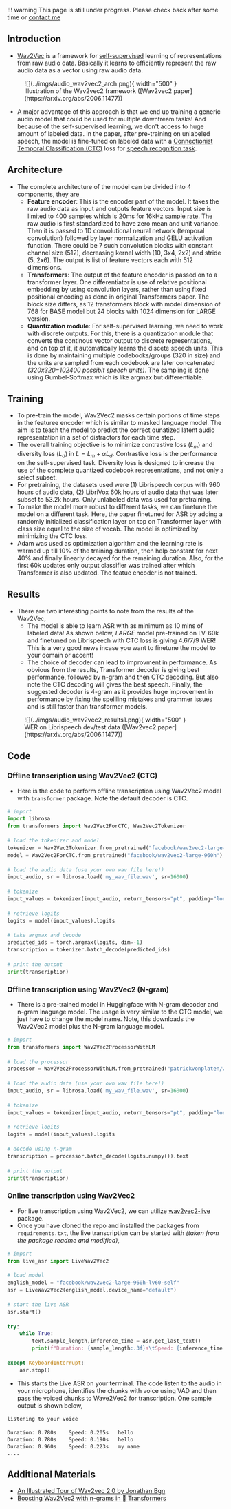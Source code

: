 !!! warning
    This page is still under progress. Please check back after some time or [contact me](mailto:mohitmayank1@gmail.com)

## Introduction

- [Wav2Vec](https://arxiv.org/abs/2006.11477) is a framework for [self-supervised](../../machine_learning/introduction/#self-supervised-learning) learning of representations from raw audio data. Basically it learns to efficiently represent the raw audio data as a vector using raw audio data.

<figure markdown> 
    ![](../imgs/audio_wav2vec2_arch.png){ width="500" }
    <figcaption>Illustration of the Wav2vec2 framework ([Wav2vec2 paper](https://arxiv.org/abs/2006.11477))</figcaption>
</figure>

- A major advantage of this approach is that we end up training a generic audio model that could be used for multiple downtream tasks! And because of the self-supervised learning, we don't access to huge amount of labeled data. In the paper, after pre-training on unlabeled speech, the model is fine-tuned on labeled data with a [Connectionist Temporal Classification (CTC)](../audio_intelligence/connectionist_temporal_classification.md) loss for [speech recognition task](../audio_intelligence/stt.md).

## Architecture

- The complete architecture of the model can be divided into 4 components, they are
  - **Feature encoder**: This is the encoder part of the model. It takes the raw audio data as input and outputs feature vectors. Input size is limited to 400 samples which is 20ms for 16kHz [sample rate](../audio_intelligence_terms#sample-rate-bit-depth-and-bit-rate). The raw audio is first standardized to have zero mean and unit variance. Then it is passed to 1D convolutional neural network (temporal convolution) followed by layer normalization and GELU activation function. There could be 7 such convolution blocks with constant channel size (512), decreasing kernel width (10, 3x4, 2x2) and stride (5, 2x6). The output is list of feature vectors each with 512 dimensions.
  - **Transformers**: The output of the feature encoder is passed on to a transformer layer. One differentiator is use of relative positional embedding by using convolution layers, rather than using fixed positional encoding as done in original Transformers paper. The block size differs, as 12 transformers block with model dimension of 768 for BASE model but 24 blocks with 1024 dimension for LARGE version. 
  - **Quantization module**: For self-supervised learning, we need to work with discrete outputs. For this, there is a quantization module that converts the continous vector output to discrete representations, and on top of it, it automatically learns the discete speech units. This is done by maintaining multiple codebooks/groups (320 in size) and the units are sampled from each codebook are later concatenated *(320x320=102400 possiblt speech units)*. The sampling is done using Gumbel-Softmax which is like argmax but differentiable. 

## Training

- To pre-train the model, Wav2Vec2 masks certain portions of time steps in the featuree encoder which is similar to masked language model. The aim is to teach the model to predict the correct qunatized latent audio representation in a set of distractors for each time step.
- The overall training objective is to minimize contrastive loss ($L_m$) and diversity loss ($L_d$) in $L = L_m + \alpha L_d$. Contrastive loss is the performance on the self-supervised task. Diversity loss is designed to increase the use of the complete quantized codebook representations, and not only a select subset.
- For pretraining, the datasets used were (1) Librispeech corpus with 960 hours of audio data, (2) LibriVox 60k hours of audio data that was later subset to 53.2k hours. Only unlabeled data was used for pretraining.
- To make the model more robust to different tasks, we can finetune the model on a different task. Here, the paper finetuned for ASR by adding a randomly initialized classification layer on top on Transformer layer with class size equal to the size of vocab. The model is optimized by minimizing the CTC loss. 
- Adam was used as optimization algorithm and the learning rate is warmed up till 10% of the training duration, then help constant for next 40% and finally linearly decayed for the remaining duration. Also, for the first 60k updates only output classifier was trained after which Transformer is also updated. The featue encoder is not trained.


## Results

- There are two interesting points to note from the results of the Wav2Vec,
  - The model is able to learn ASR with as minimum as 10 mins of labeled data! As shown below, $LARGE$ model pre-trained on LV-60k and finetuned on Librispeech with CTC loss is giving 4.6/7/9 WER! This is a very good news incase you want to finetune the model to your domain or accent!
  - The choice of decoder can lead to improvment in performance. As obvious from the results, Transformer decoder is giving best performance, followed by n-gram and then CTC decoding. But also note the CTC decoding will gives the best speech. Finally, the suggested decoder is 4-gram as it provides huge improvement in performance by fixing the spellling mistakes and grammer issues and is still faster than transformer models.


<figure markdown> 
    ![](../imgs/audio_wav2vec2_results1.png){ width="500" }
    <figcaption>WER on Librispeech dev/test data ([Wav2vec2 paper](https://arxiv.org/abs/2006.11477))</figcaption>
</figure>

## Code

### Offline transcription using Wav2Vec2 (CTC)

- Here is the code to perform offline transcription using Wav2Vec2 model with `transformer` package. Note the default decoder is CTC.

``` python linenums="1"
# import 
import librosa
from transformers import Wav2Vec2ForCTC, Wav2Vec2Tokenizer

# load the tokenizer and model
tokenizer = Wav2Vec2Tokenizer.from_pretrained("facebook/wav2vec2-large-960h")
model = Wav2Vec2ForCTC.from_pretrained("facebook/wav2vec2-large-960h")

# load the audio data (use your own wav file here!)
input_audio, sr = librosa.load('my_wav_file.wav', sr=16000)

# tokenize
input_values = tokenizer(input_audio, return_tensors="pt", padding="longest").input_values

# retrieve logits
logits = model(input_values).logits

# take argmax and decode
predicted_ids = torch.argmax(logits, dim=-1)
transcription = tokenizer.batch_decode(predicted_ids)

# print the output
print(transcription)
```

### Offline transcription using Wav2Vec2 (N-gram)

- There is a pre-trained model in Huggingface with N-gram decoder and n-gram lnaguage model. The usage is very similar to the CTC model, we just have to change the model name. Note, this downloads the Wav2Vec2 model plus the N-gram language model.

``` python linenums="1"
# import
from transformers import Wav2Vec2ProcessorWithLM

# load the processor
processor = Wav2Vec2ProcessorWithLM.from_pretrained("patrickvonplaten/wav2vec2-base-100h-with-lm")

# load the audio data (use your own wav file here!)
input_audio, sr = librosa.load('my_wav_file.wav', sr=16000)

# tokenize
input_values = tokenizer(input_audio, return_tensors="pt", padding="longest").input_values

# retrieve logits
logits = model(input_values).logits

# decode using n-gram
transcription = processor.batch_decode(logits.numpy()).text

# print the output
print(transcription)
```

<!-- ### Creating your own N-gram language model 

- To use n-gram model we can [KenML](https://github.com/kpu/kenlm) to create language model and then use [pyctcdecode](https://github.com/kensho-technologies/pyctcdecode) for decoding.  -->

### Online transcription using Wav2Vec2

- For live transcription using Wav2Vec2, we can utilize [wav2vec2-live](https://github.com/oliverguhr/wav2vec2-live) package. 
- Once you have cloned the repo and installed the packages from `requirements.txt`, the live transcription can be started with *(taken from the package readme and modified)*, 

``` python linenums="1"
# import
from live_asr import LiveWav2Vec2

# load model
english_model = "facebook/wav2vec2-large-960h-lv60-self"
asr = LiveWav2Vec2(english_model,device_name="default")

# start the live ASR
asr.start()

try:        
    while True:
        text,sample_length,inference_time = asr.get_last_text()                        
        print(f"Duration: {sample_length:.3f}s\tSpeed: {inference_time:.3f}s\t{text}")
        
except KeyboardInterrupt:   
    asr.stop()  
```

- This starts the Live ASR on your terminal. The code listen to the audio in your microphone, identifies the chunks with voice using VAD and then pass the voiced chunks to Wave2Vec2 for transcription. One sample output is shown below, 

``` shell 
listening to your voice

Duration: 0.780s	Speed: 0.205s	hello
Duration: 0.780s	Speed: 0.190s	hello
Duration: 0.960s	Speed: 0.223s	my name
....
```


## Additional Materials

- [An Illustrated Tour of Wav2vec 2.0 by Jonathan Bgn](https://jonathanbgn.com/2021/09/30/illustrated-wav2vec-2.html)
- [Boosting Wav2Vec2 with n-grams in 🤗 Transformers](https://huggingface.co/blog/wav2vec2-with-ngram)